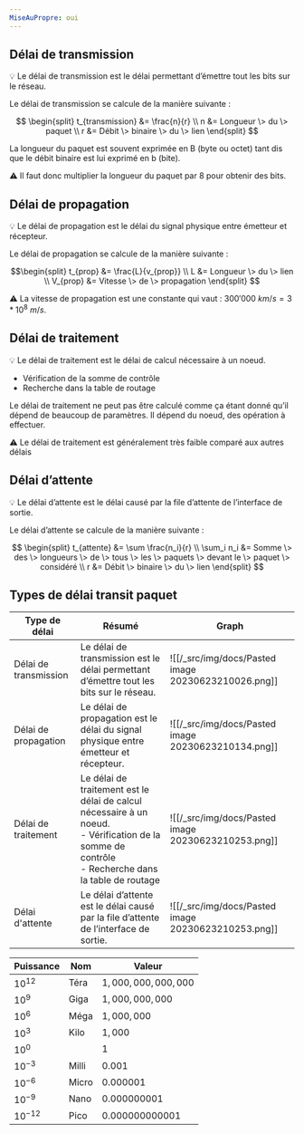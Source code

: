 ```yaml
---
MiseAuPropre: oui
---
```


## Délai de transmission

<aside> 💡 Le délai de transmission est le délai permettant d’émettre tout les bits sur le réseau.

</aside>

Le délai de transmission se calcule de la manière suivante :

$$ \begin{split}
t_{transmission} &= \frac{n}{r} \\ 
n &= Longueur \> du \> paquet \\ 
r &= Débit \> binaire \> du \> lien 
\end{split}
$$

La longueur du paquet est souvent exprimée en B (byte ou octet) tant dis que le débit binaire est lui exprimé en b (bite).

⚠️ Il faut donc multiplier la longueur du paquet par $8$ pour obtenir des bits.

## Délai de propagation

<aside> 💡 Le délai de propagation est le délai du signal physique entre émetteur et récepteur.

</aside>

Le délai de propagation se calcule de la manière suivante :

$$\begin{split}
t_{prop} &= \frac{L}{v_{prop}} \\ 
L &= Longueur \> du \> lien \\ 
V_{prop} &= Vitesse \> de \> propagation 
\end{split}
$$

⚠️ La vitesse de propagation est une constante qui vaut : $300'000\> km/s = 3*10^8\>m/s$.

## Délai de traitement

<aside> 💡 Le délai de traitement est le délai de calcul nécessaire à un noeud.

-   Vérification de la somme de contrôle
-   Recherche dans la table de routage </aside>

Le délai de traitement ne peut pas être calculé comme ça étant donné qu’il dépend de beaucoup de paramètres. Il dépend du noeud, des opération à effectuer.

<aside> ⚠️ Le délai de traitement est généralement très faible comparé aux autres délais</aside>

## Délai d’attente

<aside> 💡 Le délai d’attente est le délai causé par la file d’attente de l’interface de sortie.

</aside>

Le délai d’attente se calcule de la manière suivante :

$$ \begin{split}
t_{attente} &= \sum \frac{n_i}{r} \\ 
\sum_i n_i &= Somme \> des \> longueurs \> de \> tous \> les \> paquets \> devant le \> paquet \> considéré \\
r &= Débit \> binaire \> du \> lien 
\end{split}
$$

## Types de délai transit paquet

|Type de délai|Résumé|Graph|
|----|----|----|
|Délai de transmission|Le délai de transmission est le délai permettant d’émettre tout les bits sur le réseau.|![[/_src/img/docs/Pasted image 20230623210026.png]]
|Délai de propagation|Le délai de propagation est le délai du signal physique entre émetteur et récepteur.|![[/_src/img/docs/Pasted image 20230623210134.png]]|
|Délai de traitement|Le délai de traitement est le délai de calcul nécessaire à un noeud. <br>- Vérification de la somme de contrôle <br>- Recherche dans la table de routage|![[/_src/img/docs/Pasted image 20230623210253.png]]|
|Délai d'attente|Le délai d’attente est le délai causé par la file d’attente de l’interface de sortie.|![[/_src/img/docs/Pasted image 20230623210253.png]]|


|Puissance|Nom|Valeur|
|---|---|---|
|$10^{12}$|Téra|$1,000,000,000,000$|
|$10^{9}$|Giga|$1,000,000,000$|
|$10^{6}$|Méga|$1,000,000$|
|$10^{3}$|Kilo|$1,000$|
|$10^{0}$||$1$|
|$10^{-3}$|Milli|$0.001$|
|$10^{-6}$|Micro|$0.000001$|
|$10^{-9}$|Nano|$0.000000001$|
|$10^{-12}$|Pico|$0.000000000001$|


